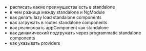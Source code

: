 - расписать какие преимущества есть в standalone
- в чем разница между standalone и NgModule
- как делать lazy load standalone components
- как загружать в routes standalone components
- как реализовать appComponent как standalone
- как динамический подгружать через programmatic standalone components
- как указывать providers
